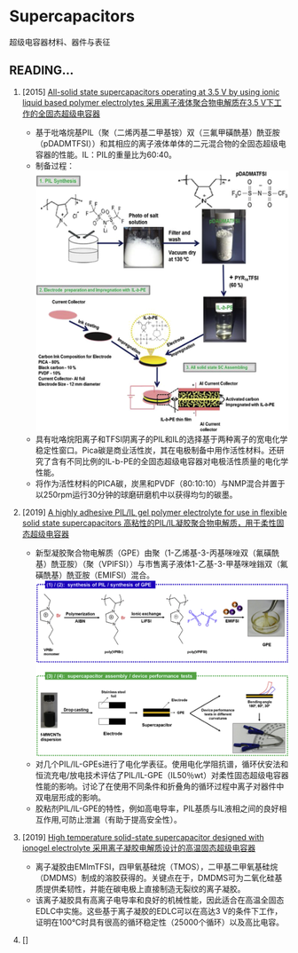 # Supercapacitors
超级电容器材料、器件与表征

## READING…  
1. [2015] [All-solid state supercapacitors operating at 3.5 V by using ionic liquid based polymer electrolytes  采用离子液体聚合物电解质在3.5 V下工作的全固态超级电容器](All-solid-state-supercapacitors-operating-at-3.5V-by-using-ionic-liquid-based-polymer-electrolytes/All-solid-state-supercapacitors-operating-at-3.5V-by-using-ionic-liquid-based-polymer-electrolytes.md)  
   - 基于吡咯烷基PIL（聚（二烯丙基二甲基铵）双（三氟甲磺酰基）酰亚胺（pDADMTFSI））和其相应的离子液体单体的二元混合物的全固态超级电容器的性能。IL：PIL的重量比为60:40。
   - 制备过程：  
     ![1-s2.0-S0378775315000403-gr3.jpg](All-solid-state-supercapacitors-operating-at-3.5V-by-using-ionic-liquid-based-polymer-electrolytes/imgs/1-s2.0-S0378775315000403-gr3_lrg.jpg)  
   - 具有吡咯烷阳离子和TFSI阴离子的PIL和IL的选择基于两种离子的宽电化学稳定性窗口。Pica碳是商业活性炭，其在电极制备中用作活性材料。还研究了含有不同比例的IL-b-PE的全固态超级电容器对电极活性质量的电化学性能。
   - 将作为活性材料的PICA碳，炭黑和PVDF（80:10:10）与NMP混合并置于以250rpm运行30分钟的球磨研磨机中以获得均匀的碳墨。

2. [2019] [A highly adhesive PIL/IL gel polymer electrolyte for use in flexible solid state supercapacitors 高粘性的PIL/IL凝胶聚合物电解质，用于柔性固态超级电容器](A-highly-adhesive-PIL-IL-gel-polymer-electrolyte-for-use-in-flexible-solid-state-supercapacitors/A-highly-adhesive-PIL-IL-gel-polymer-electrolyte-for-use-in-flexible-solid-state-supercapacitors.md)
   - 新型凝胶聚合物电解质（GPE）由聚（1-乙烯基-3-丙基咪唑双（氟磺酰基）酰亚胺）（聚（VPIFSI））与市售离子液体1-乙基-3-甲基咪唑鎓双（氟磺酰基）酰亚胺（EMIFSI）混合。
     ![1-s2.0-S0013468619300386-gr1_lrg.jpg](A-highly-adhesive-PIL-IL-gel-polymer-electrolyte-for-use-in-flexible-solid-state-supercapacitors/imgs/1-s2.0-S0013468619300386-gr1_lrg.jpg) 
   - 对几个PIL/IL-GPEs进行了电化学表征。使用电化学阻抗谱，循环伏安法和恒流充电/放电技术评估了PIL/IL-GPE（IL50％wt）对柔性固态超级电容器性能的影响。讨论了在使用不同条件和折叠角的循环过程中离子对器件中双电层形成的影响。
   - 胶粘剂PIL/IL-GPE的特性，例如高电导率，PIL基质与IL液相之间的良好相互作用,可防止泄漏（有助于提高安全性）。

3. [2019] [High temperature solid-state supercapacitor designed with ionogel electrolyte 采用离子凝胶电解质设计的高温固态超级电容器](High-temperature-solid-state-supercapacitor-designed-with-ionogel-electrolyte/High-temperature-solid-state-supercapacitor-designed-with-ionogel-electrolyte.md)  
   - 离子凝胶由EMImTFSI，四甲氧基硅烷（TMOS），二甲基二甲氧基硅烷（DMDMS）制成的溶胶获得的。关键点在于，DMDMS可为二氧化硅基质提供柔韧性，并能在碳电极上直接制造无裂纹的离子凝胶。
   - 该离子凝胶具有高离子电导率和良好的机械性能，因此适合在高温全固态EDLC中实施。这些基于离子凝胶的EDLC可以在高达3 V的条件下工作，证明在100°C时具有很高的循环稳定性（25000个循环）以及高比电容。

4. []
